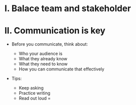 # I. Balace team and stakeholder
# II. Communication is key
- Before you communicate, think about:
    + Who your audience is
    + What they already know
    + What they need to know
    + How you can communicate that effectively

- Tips:
    + Keep asking
    + Practice writing
    + Read out loud
    =